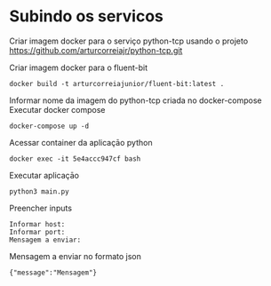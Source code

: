 # Subindo os servicos
Criar imagem docker para o serviço python-tcp usando  o projeto https://github.com/arturcorreiajr/python-tcp.git 

Criar imagem docker para o fluent-bit 
```console 
docker build -t arturcorreiajunior/fluent-bit:latest .
```

Informar nome da imagem  do python-tcp  criada no docker-compose 
Executar docker compose
```console 
docker-compose up -d
```

Acessar container da aplicaçāo python
```console 
docker exec -it 5e4accc947cf bash
```

Executar aplicaçāo
```console 
python3 main.py
```

Preencher inputs
```console 
Informar host:
Informar port:
Mensagem a enviar:
```

Mensagem a enviar no formato json
```console 
{"message":"Mensagem"}
```


